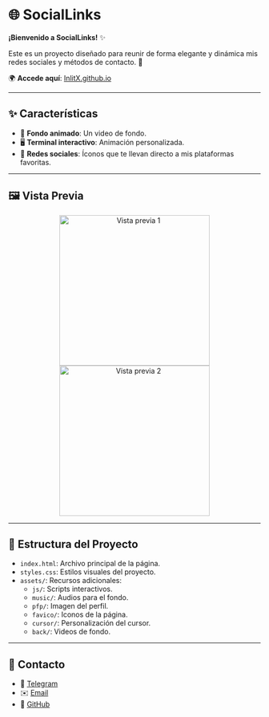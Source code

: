 # 🌐 **SocialLinks**  

**¡Bienvenido a SocialLinks!** ✨  

Este es un proyecto diseñado para reunir de forma elegante y dinámica mis redes sociales y métodos de contacto. 🚀  

🌍 **Accede aquí**: [InlitX.github.io](https://InlitX.github.io)  

---

## ✨ **Características**  
- 🎥 **Fondo animado**: Un video de fondo.  
- 🖥️ **Terminal interactivo**: Animación personalizada.  
- 📱 **Redes sociales**: Íconos que te llevan directo a mis plataformas favoritas.  

---

## 🖼️ **Vista Previa**  
  

<p align="center">  
  <img src="https://files.catbox.moe/qto4r7.png" alt="Vista previa 1" width="300px">  
  <img src="https://files.catbox.moe/oxih2n.png" alt="Vista previa 2" width="300px">  
</p>  

---

## 📂 **Estructura del Proyecto**  
- `index.html`: Archivo principal de la página.  
- `styles.css`: Estilos visuales del proyecto.  
- `assets/`: Recursos adicionales:  
  - `js/`: Scripts interactivos.  
  - `music/`: Audios para el fondo.  
  - `pfp/`: Imagen del perfil.  
  - `favico/`: Iconos de la página.  
  - `cursor/`: Personalización del cursor.  
  - `back/`: Videos de fondo.  

---

## 🤝 **Contacto**  
- 💬 [Telegram](https://t.me/InlitX)  
- ✉️ [Email](mailto:Inlitx@proton.me)  
- 🐙 [GitHub](https://github.com/InlitX)  
